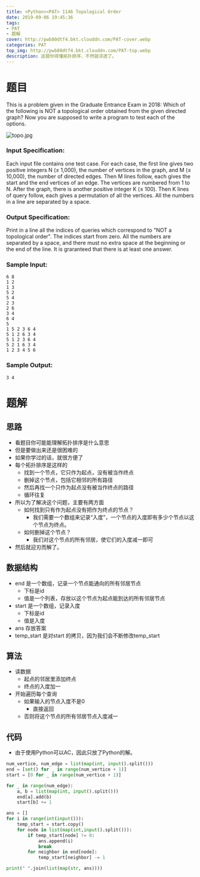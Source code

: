 ```yaml
---
title: <Python><PAT> 1146 Topological Order
date: 2019-09-06 19:45:36
tags:
- PAT
- 题解
cover: http://pwb80dtf4.bkt.clouddn.com/PAT-cover.webp
categories: PAT
top_img: http://pwb80dtf4.bkt.clouddn.com/PAT-top.webp
description: 这题你得懂拓扑排序，不然就凉透了。
---
```


# 题目

This is a problem given in the Graduate Entrance Exam in 2018: Which of the following is NOT a topological order obtained from the given directed graph? Now you are supposed to write a program to test each of the options.

![topo.jpg](https://images.ptausercontent.com/5d35ed2a-4d19-4f13-bf3f-35ed59cebf05.jpg)

### Input Specification:

Each input file contains one test case. For each case, the first line gives two positive integers N (≤ 1,000), the number of vertices in the graph, and M (≤ 10,000), the number of directed edges. Then M lines follow, each gives the start and the end vertices of an edge. The vertices are numbered from 1 to N. After the graph, there is another positive integer K (≤ 100). Then K lines of query follow, each gives a permutation of all the vertices. All the numbers in a line are separated by a space.

### Output Specification:

Print in a line all the indices of queries which correspond to "NOT a topological order". The indices start from zero. All the numbers are separated by a space, and there must no extra space at the beginning or the end of the line. It is graranteed that there is at least one answer.

### Sample Input:

```in
6 8
1 2
1 3
5 2
5 4
2 3
2 6
3 4
6 4
5
1 5 2 3 6 4
5 1 2 6 3 4
5 1 2 3 6 4
5 2 1 6 3 4
1 2 3 4 5 6
```

### Sample Output:

```out
3 4
```

# 题解

## 思路

+ 看题目你可能能理解拓扑排序是什么意思
+ 但是要做出来还是很困难的
+ 如果你学过的话，就很方便了
+ 每个拓扑排序是这样的
  + 找到一个节点，它只作为起点，没有被当作终点
  + 删掉这个节点，包括它相邻的所有路径
  + 然后再找一个只作为起点没有被当作终点的路径
  + 循环往复
+ 所以为了解决这个问题，主要有两方面
  + 如何找到只有作为起点没有把作为终点的节点？
    + 我们需要一个数组来记录“入度”，一个节点的入度即有多少个节点以这个节点为终点。
  + 如何删掉这个节点？
    + 我们对这个节点的所有邻居，使它们的入度减一即可
+ 然后就迎刃而解了。

## 数据结构

+ end 是一个数组，记录一个节点能通向的所有邻居节点
  + 下标是id
  + 值是一个列表，存放以这个节点为起点能到达的所有邻居节点
+ start 是一个数组，记录入度
  + 下标是id
  + 值是入度
+ ans 存放答案
+ temp_start 是对start 的拷贝，因为我们会不断修改temp_start

## 算法

+ 读数据
  + 起点的邻居里添加终点
  + 终点的入度加一
+ 开始遍历每个查询
  + 如果输入的节点入度不是0
    + 直接返回
  + 否则将这个节点的所有邻居节点入度减一

## 代码

+ 由于使用Python可以AC，因此只放了Python的解。

```python
num_vertice, num_edge = list(map(int, input().split()))
end = [set() for _ in range(num_vertice + 1)]
start = [0 for _ in range(num_vertice + 1)]

for _ in range(num_edge):
    a, b = list(map(int, input().split()))
    end[a].add(b)
    start[b] += 1

ans = []
for i in range(int(input())):
    temp_start = start.copy()
    for node in list(map(int,input().split())):
        if temp_start[node] != 0:
            ans.append(i)
            break
        for neighbor in end[node]:
            temp_start[neighbor] -= 1

print(" ".join(list(map(str, ans))))

```

